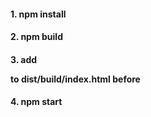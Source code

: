 

<h4>1. npm install</h4>
<h4>2. npm build</h4>
<h4>3. add <div id="root"></div></p> to dist/build/index.html   before   <script type="text/javascript" src="/dist/build/main.bundle.js"></script></body></h4>
<h4>4. npm start</h4>
